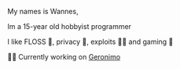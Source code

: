 My names is Wannes,

Im a 15-year old hobbyist programmer

I like FLOSS 📂, privacy 📸, exploits ⛓️‍💥 and gaming 💾

⛓️‍💥 Currently working on [Geronimo](https://github.com/wxnnvs/geronimo)
